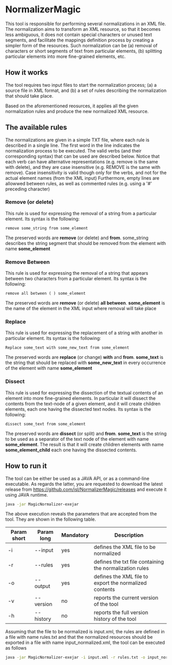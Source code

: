 # NormalizerMagic

This tool is responsible for performing several normalizations in an XML file.
The normalization aims to transform an XML resource, so that it becomes less ambiguous, it does not contain special characters or unused text segments, 
and facilitate the mappings definition process by creating a simpler form of the resources. 
Such normalization can be (a) removal of characters or short segments of text from particular elements,
(b) splitting particular elements into more fine-grained elements, etc.

## How it works

The tool requires two input files to start the normalization process;
(a) a source file in XML format, and 
(b) a set of rules describing the normalization that should take place.

Based on the aforementioned reosurces, it applies all the given normalization rules and produce the new normalized XML resource.

## The available rules

The normalizations are given in a simple TXT file, where each rule is described in a single line. 
The first word in the line indicates the normalization process to be executed. 
The valid verbs (and their corresponding syntax) that can be used are described below. 
Notice that each verb can have alternative representations (e.g. remove is the same with delete), 
and they are case insensitive (e.g. REMOVE is the same with remove). 
Case insensitivity is valid though only for the verbs, and not for the actual element names (from the XML input)
Furthermore, empty lines are allowwed between rules, as well as commented rules (e.g. using a '#' preceding character)

### Remove (or delete)

This rule is used for expressing the removal of a string from a particular element. Its syntax is the following: 
```
remove some_string from some_element
```
The preserved words are **remove** (or delete) and **from**. some_string describes the string segment that should be removed from the element with name **some_element**

### Remove Between 
This rule is used for expressing the removal of a string that appears between two characters from a particular element. Its syntax is the following: 
```
remove all between ( ) some_element
```
The preserved words are **remove** (or delete) **all between**.  **some_element** is the name of the element in the XML input where removal will take place

### Replace

This rule is used for expressing the replacement of a string with another in  particular element. Its syntax is the following: 
```
Replace some_text with some_new_text from some_element
```
The preserved words are **replace** (or change) **with** and **from**. **some_text** is the string that should be replaced with **some_new_text** in every occurrence of the element with name **some_element**

### Dissect

This rule is used for expressing the dissection of the textual contents of an element into more fine-grained elements. In particular it will dissect the contents from the text-node of a given element, and it will create children elements, each one having the dissected text nodes.  Its syntax is the following: 
```
dissect some_text from some_element
```
The preserved words are **dissect** (or split) and **from**. **some_text** is the string to be used as a separator of the text node of the  element with name **some_element**. The result is that it will create chlidren elements with name **some_element_child** each one having the dissected contents.

## How to run it

The tool can be either be used as a JAVA API, or as a command-line executable. 
As regards the latter, you are requested to download the latest release from https://github.com/isl/NormalizerMagic/releases 
and execute it using JAVA runtime. 
```bash
java -jar MagicNormalizer-exejar
```

The above execution reveals the parameters that are accepted from the tool. They are shown in the following table. 

| Param short | Param long  |  Mandatory | Description |
|-----------|---------------|-------|-------|
| -i        | --input       | yes   | defines the XML file to be normalized |
| -r        | --rules       | yes   | defines the txt file containing the normalization rules |
| -o        | --output      | yes   | defines the XML file to export the normalized contents |
| -v        | --version     | no    | reports the current version of the tool |
| -h        | --history     | no    | reports the full version history of the tool |

Assuming that the file to be normalized is input.xml, the rules are defined in a file with name rules.txt and that the normalized resources should be exported in a file with name input_normalized.xml, the tool can be executed as follows 
```bash
java -jar MagicNormalizer-exejar -i input.xml -r rules.txt -o input_normalized.xml
```
